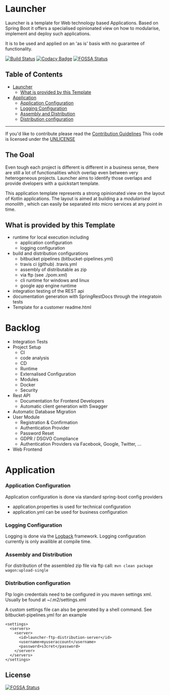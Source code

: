 Launcher
================
Launcher is a template for Web technology based Applications.
Based on Spring Boot it offers a specialised opinionated view on
how to modularise, implement and deploy such applications.

It is to be used and applied on an 'as is' basis with no guarantee of functionality.

[![Build Status](https://travis-ci.org/systemkern/launcher.svg?branch=master)](https://travis-ci.org/systemkern/launcher)
[![Codacy Badge](https://api.codacy.com/project/badge/Grade/1223c155302d4815a262b3c192158901)](https://www.codacy.com/app/systemkern/launcher?utm_source=github.com&amp;utm_medium=referral&amp;utm_content=systemkern/launcher&amp;utm_campaign=Badge_Grade)
[![FOSSA Status](https://app.fossa.io/api/projects/git%2Bgithub.com%2Fsystemkern%2Flauncher.svg?type=shield)](https://app.fossa.io/projects/git%2Bgithub.com%2Fsystemkern%2Flauncher?ref=badge_shield)



Table of Contents
----------------

* [Launcher](#launcher)
  * [What is provided by this Template](#what-is-provided-by-this-template)
* [Application](#application)
  * [Application Configuration](#application-configuration)
  * [Logging Configuration](#logging-configuration)
  * [Assembly and Distribution](#assembly-and-distribution)
  * [Distribution configuration](#distribution-configuration)

___
If you'd like to contribute please read the [Contribution Guidelines](CONTRIBUTE.md)
This code is licensed under the [UNLICENSE](LICENSE)



The Goal
----------------
Even tough each project is different is different in a business sense,
there are still a lot of functionalities which overlap even between very
heterogeneous projects. Launcher aims to identify those overlaps and provide
dvelopers with a quickstart template.

This application template represents a strong opinionated view on the layout of Kotlin applications.
The layout is aimed at building a a _modularised monolith_ , which can easily be separated into
micro services at any point in time.



What is provided by this Template
----------------
* runtime for local execution including 
  * application configuration
  * logging configuration
* build and distribution configurations
  * bitbucket pipelines (bitbucket-pipelines.yml)
  * travis ci (github) .travis.yml
  * assembly of distributable as zip
  * via ftp (see ./pom.xml)
  * cli runtime for windows and linux
  * google app engine runtime
* integration testing of the REST api
* documentation generation with SpringRestDocs through the integratoin tests
* Template for a customer readme.html



Backlog 
================
* Integration Tests
* Project Setup
  * CI 
  * code analysis
  * CD
  * Runtime
  * Externalised Configuration
  * Modules
  * Docker
  * Security
* Rest API 
  * Documentation for Frontend Developers
  * Automatic client generation with Swagger
* Automatic Database Migration
* User Module
  * Registration & Confirmation
  * Authentication Provider
  * Password Reset
  * GDPR / DSGVO Compliance
  * Authentication Providers via Facebook, Google, Twitter, …
* Web Frontend








Application
================

### Application Configuration
Application configuration is done via standard spring-boot config providers
* application.properties is used for technical configuration
* application.yml can be used for business configuration

### Logging Configuration
Logging is done via the [Logback](https://logback.qos.ch/documentation.html) framework.
Logging configuration currently is only availible at compile time.

### Assembly and Distribution
For distribution of the assembled zip file via ftp call:
`mvn clean package wagon:upload-single`

### Distribution configuration
Ftp login credentials need to be configured in you maven settings xml.
Usually be found at ~/.m2/settings.xml

A custom settings file can also be generated by a shell command.
See bitbucket-pipelines.yml for an example

```
<settings>
  <servers>
    <server>
      <id>launcher-ftp-distribution-server</id>
      <username>myuseraccount</username>
      <password>s3cret</password>
    </server>
  </servers>
</settings>
```


## License
[![FOSSA Status](https://app.fossa.io/api/projects/git%2Bgithub.com%2Fsystemkern%2Flauncher.svg?type=large)](https://app.fossa.io/projects/git%2Bgithub.com%2Fsystemkern%2Flauncher?ref=badge_large)